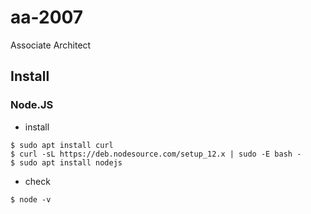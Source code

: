 # aa-2007
Associate Architect


## Install

### Node.JS

- install
```
$ sudo apt install curl
$ curl -sL https://deb.nodesource.com/setup_12.x | sudo -E bash -
$ sudo apt install nodejs
```

- check
```
$ node -v
```
